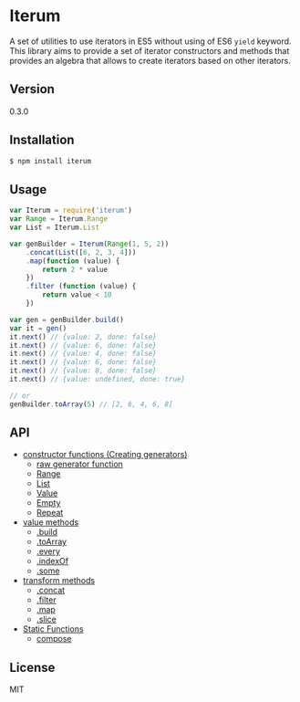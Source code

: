 # Iterum

A set of utilities to use iterators in ES5 without using of ES6 `yield` keyword. This library aims to provide a set of iterator constructors and methods that provides an algebra that allows to create iterators based on other iterators.

## Version
0.3.0

## Installation

``` bash
$ npm install iterum
```

## Usage
``` javascript
var Iterum = require('iterum')
var Range = Iterum.Range
var List = Iterum.List

var genBuilder = Iterum(Range(1, 5, 2))
    .concat(List([6, 2, 3, 4]))
    .map(function (value) {
        return 2 * value
    })
    .filter (function (value) {
        return value < 10
    })

var gen = genBuilder.build()
var it = gen()
it.next() // {value: 2, done: false}
it.next() // {value: 6, done: false}
it.next() // {value: 4, done: false}
it.next() // {value: 6, done: false}
it.next() // {value: 8, done: false}
it.next() // {value: undefined, done: true}

// or
genBuilder.toArray(5) // [2, 6, 4, 6, 8]
```

## API
- [constructor functions (Creating generators)](doc/API_constructor.md)
    - [raw generator function](doc/API_constructor.md#function)
    - [Range](doc/API_constructor.md#range-start-end-increase)
    - [List](doc/API_constructor.md#list-array)
    - [Value](doc/API_constructor.md#value-value)
    - [Empty](doc/API_constructor.md#empty)
    - [Repeat](doc/API_constructor.md#repeat-value-times)
- [value methods](doc/API_value_methods)
    - [.build](doc/API_value_methods.md#build-)
    - [.toArray](doc/API_value_methods.md#toarray-)
    - [.every](doc/API_value_methods.md#every-cb-context--this)
    - [.indexOf](doc/API_value_methods.md#indexOf-elem)
    - [.some](doc/API_value_methods.md#some-cb-context--this)
- [transform methods](doc/API_transform_methods.md)
    - [.concat](doc/API_transform_methods.md#concat-generator)
    - [.filter](doc/API_transform_methods.md#filter-cb-context--this)
    - [.map](doc/API_transform_methods.md#map-cb-context--this)
    - [.slice](doc/API_transform_methods.md#slice-start--0-end--infinity)
- [Static Functions](doc/API_functions.md)
    - [compose](doc/API_functions.md#compose-generators)

## License
MIT
